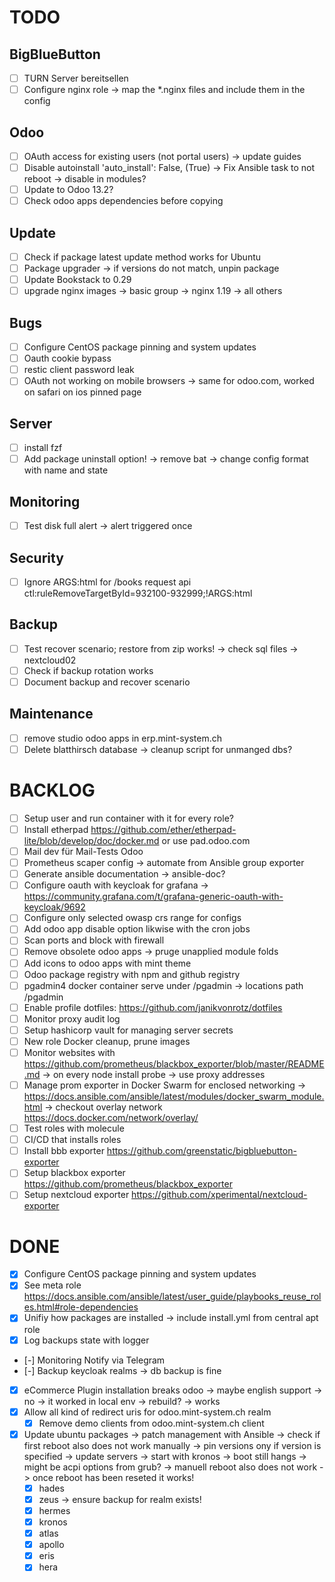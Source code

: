 # TODO

## BigBlueButton

- [ ] TURN Server bereitsellen
- [ ] Configure nginx role -> map the *.nginx files and include them in the config

## Odoo

- [ ] OAuth access for existing users (not portal users) -> update guides
- [ ] Disable autoinstall 'auto_install': False, (True) -> Fix Ansible task to not reboot -> disable in modules?
- [ ] Update to Odoo 13.2?
- [ ] Check odoo apps dependencies before copying

## Update

- [ ] Check if package latest update method works for Ubuntu
- [ ] Package upgrader -> if versions do not match, unpin package
- [ ] Update Bookstack to 0.29
- [ ] upgrade nginx images -> basic group -> nginx 1.19 -> all others

## Bugs

- [ ] Configure CentOS package pinning and system updates
- [ ] Oauth cookie bypass
- [ ] restic client password leak
- [ ] OAuth not working on mobile browsers -> same for odoo.com, worked on safari on ios pinned page

## Server

- [ ] install fzf
- [ ] Add package uninstall option! -> remove bat -> change config format with name and state

## Monitoring

- [ ] Test disk full alert -> alert triggered once

## Security

- [ ] Ignore ARGS:html for /books request api 
        ctl:ruleRemoveTargetById=932100-932999;!ARGS:html

## Backup

- [ ] Test recover scenario; restore from zip works! -> check sql files -> nextcloud02
- [ ] Check if backup rotation works
- [ ] Document backup and recover scenario

## Maintenance

- [ ] remove studio odoo apps in erp.mint-system.ch
- [ ] Delete blatthirsch database -> cleanup script for unmanged dbs?

# BACKLOG

- [ ] Setup user and run container with it for every role?
- [ ] Install etherpad https://github.com/ether/etherpad-lite/blob/develop/doc/docker.md or use pad.odoo.com
- [ ] Mail dev für Mail-Tests Odoo
- [ ] Prometheus scaper config -> automate from Ansible group exporter
- [ ] Generate ansible documentation -> ansible-doc?
- [ ] Configure oauth with keycloak for grafana -> https://community.grafana.com/t/grafana-generic-oauth-with-keycloak/9692
- [ ] Configure only selected owasp crs range for configs
- [ ] Add odoo app disable option likwise with the cron jobs
- [ ] Scan ports and block with firewall
- [ ] Remove obsolete odoo apps -> pruge unapplied module folds
- [ ] Add icons to odoo apps with mint theme
- [ ] Odoo package registry with npm and github registry
- [ ] pgadmin4 docker container serve under /pgadmin -> locations path /pgadmin
- [ ] Enable profile dotfiles: https://github.com/janikvonrotz/dotfiles
- [ ] Monitor proxy audit log
- [ ] Setup hashicorp vault for managing server secrets
- [ ] New role Docker cleanup, prune images
- [ ] Monitor websites with https://github.com/prometheus/blackbox_exporter/blob/master/README.md -> on every node install probe -> use proxy addresses
- [ ] Manage prom exporter in Docker Swarm for enclosed networking -> https://docs.ansible.com/ansible/latest/modules/docker_swarm_module.html -> checkout overlay network https://docs.docker.com/network/overlay/
- [ ] Test roles with molecule
- [ ] CI/CD that installs roles
- [ ] Install bbb exporter https://github.com/greenstatic/bigbluebutton-exporter
- [ ] Setup blackbox exporter https://github.com/prometheus/blackbox_exporter
- [ ] Setup nextcloud exporter https://github.com/xperimental/nextcloud-exporter

# DONE

- [x] Configure CentOS package pinning and system updates
- [x] See meta role https://docs.ansible.com/ansible/latest/user_guide/playbooks_reuse_roles.html#role-dependencies
- [x] Unifiy how packages are installed -> include install.yml from central apt role
- [x] Log backups state with logger
- [-] Monitoring Notify via Telegram
- [-] Backup keycloak realms -> db backup is fine
- [x] eCommerce Plugin installation breaks odoo -> maybe english support -> no -> it worked in local env -> rebuild? -> works
- [x] Allow all kind of redirect uris for odoo.mint-system.ch realm
  - [x] Remove demo clients from odoo.mint-system.ch client
- [x] Update ubuntu packages -> patch management with Ansible -> check if first reboot also does not work manually -> pin versions ony if version is specified -> update servers -> start with kronos -> boot still hangs -> might be acpi options from grub? -> manuell reboot also does not work -> once reboot has been reseted it works!
  - [x] hades
  - [x] zeus -> ensure backup for realm exists!
  - [x] hermes
  - [x] kronos
  - [x] atlas
  - [x] apollo
  - [x] eris
  - [x] hera